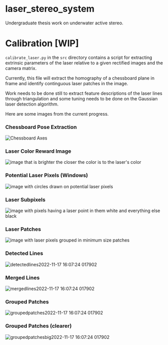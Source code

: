 # laser_stereo_system
Undergraduate thesis work on underwater active stereo.

# Calibration [WIP]
`calibrate_laser.py` in the `src` directory contains a script for extracting extrinsic parameters of the laser relative to a given rectified images and the camera matrix.

Currently, this file will extract the homography of a chessboard plane in frame and identify continguous laser patches in the image. 

Work needs to be done still to extract feature descriptions of the laser lines through triangulation and some tuning needs to be done on the Gaussian laser detection algorithm.

Here are some images from the current progress.

### Chessboard Pose Extraction
![Chessboard Axes](https://user-images.githubusercontent.com/55857337/202570815-65b65e35-d150-4a9f-b2eb-be9641a1fff8.png)

### Laser Color Reward Image
![image that is brighter the closer the color is to the laser's color](https://user-images.githubusercontent.com/55857337/202570885-d3198248-4ade-499e-b87d-61a8d5be409f.png)

### Potential Laser Pixels (Windows)
![image with circles drawn on potential laser pixels](https://user-images.githubusercontent.com/55857337/195712355-c1b27558-fcdb-41d2-9682-da058abe5582.png)

### Laser Subpixels
![image with pixels having a laser point in them white and everything else black](https://user-images.githubusercontent.com/55857337/202570931-caa357b4-30ac-4299-95b4-209fd29c1191.png)

### Laser Patches
![image with laser pixels grouped in minimum size patches](https://user-images.githubusercontent.com/55857337/202570976-59595cfa-fffc-4415-a0a8-2b54e5c6c7d0.png)

### Detected Lines
![detectedlines2022-11-17 16:07:24 017902](https://user-images.githubusercontent.com/55857337/202571093-aba2235c-7d83-438c-b663-c0fd3c1dc8a6.png)

### Merged Lines
![mergedlines2022-11-17 16:07:24 017902](https://user-images.githubusercontent.com/55857337/202571129-de154f95-9341-4b04-bdc1-7e4f0d635d39.png)

### Grouped Patches
![groupedpatches2022-11-17 16:07:24 017902](https://user-images.githubusercontent.com/55857337/202571166-2027324d-29e1-420f-9e68-a835c37f9612.png)

### Grouped Patches (clearer)
![groupedpatchesbig2022-11-17 16:07:24 017902](https://user-images.githubusercontent.com/55857337/202571199-9586f23b-940a-4bdc-8b73-c3743a4a0e87.png)
